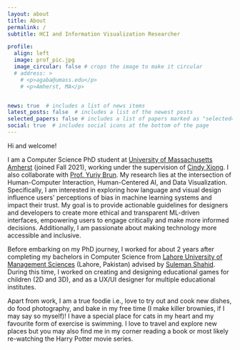 ```yaml
---
layout: about
title: About
permalink: /
subtitle: HCI and Information Visualization Researcher

profile:
  align: left
  image: prof_pic.jpg
  image_circular: false # crops the image to make it circular
  # address: >
    # <p>agaba@umass.edu</p>
    # <p>Amherst, MA</p>


news: true  # includes a list of news items
latest_posts: false  # includes a list of the newest posts
selected_papers: false # includes a list of papers marked as "selected={true}"
social: true  # includes social icons at the bottom of the page
---
```


Hi and welcome!

I am a Computer Science PhD student at <a href='https://www.cics.umass.edu/'>University of Massachusetts Amherst</a> (joined Fall 2021), working under the supervision of <a href='https://cyxiong.com/'>Cindy Xiong</a>. I also collaborate with <a href='https://people.cs.umass.edu/~brun/'>Prof. Yuriy Brun</a>.
My research lies at the intersection of Human-Computer Interaction, Human-Centered AI, and Data Visualization. Specifically, I am interested in exploring how language and visual design influence users' perceptions of bias in machine learning systems and impact their trust. My goal is to provide actionable guidelines for designers and developers to create more ethical and transparent ML-driven interfaces, empowering users to engage critically and make more informed decisions. Additionally, I am passionate about making technology more accessible and inclusive.

Before embarking on my PhD journey, I worked for about 2 years after completing my bachelors in Computer Science from <a href='https://lums.edu.pk/'>Lahore University of Management Sciences</a> (Lahore, Pakistan) advised by <a href='https://lums.edu.pk/lums_employee/4407'>Suleman Shahid</a>. During this time, I worked on creating and designing educational games for children (2D and 3D), and as a UX/UI designer for multiple educational institutes.

Apart from work, I am a true foodie i.e., love to try out and cook new dishes, do food photography, and bake in my free time (I make killer brownies, if I may say so myself)! I have a special place for cats in my heart and my favourite form of exercise is swimming. I love to travel and explore new places but you may also find me in my corner reading a book or most likely re-watching the Harry Potter movie series.

